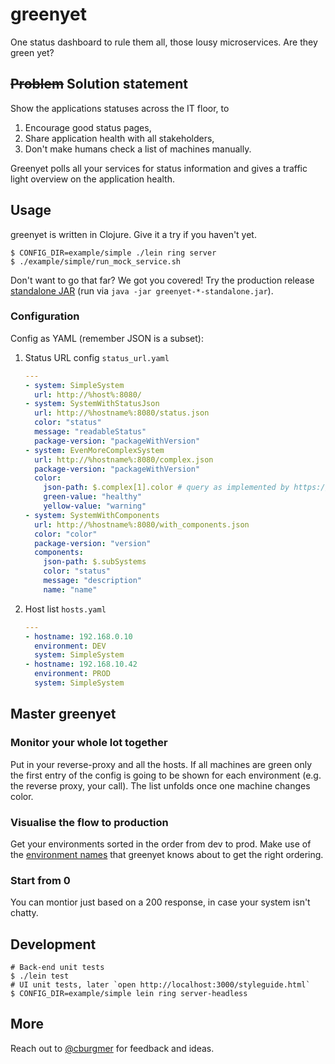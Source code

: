 # greenyet

One status dashboard to rule them all, those lousy microservices. Are they green yet?

## <s>Problem</s> Solution statement

Show the applications statuses across the IT floor, to

1. Encourage good status pages,
2. Share application health with all stakeholders,
3. Don't make humans check a list of machines manually.

Greenyet polls all your services for status information and gives a traffic light overview on the application health.

## Usage

greenyet is written in Clojure. Give it a try if you haven't yet.

    $ CONFIG_DIR=example/simple ./lein ring server
    $ ./example/simple/run_mock_service.sh

Don't want to go that far? We got you covered! Try the production release [standalone JAR](https://github.com/cburgmer/greenyet/releases) (run via `java -jar greenyet-*-standalone.jar`).

### Configuration

Config as YAML (remember JSON is a subset):

1. Status URL config `status_url.yaml`

    ``` yaml
    ---
    - system: SimpleSystem
      url: http://%host%:8080/
    - system: SystemWithStatusJson
      url: http://%hostname%:8080/status.json
      color: "status"
      message: "readableStatus"
      package-version: "packageWithVersion"
    - system: EvenMoreComplexSystem
      url: http://%hostname%:8080/complex.json
      package-version: "packageWithVersion"
      color:
        json-path: $.complex[1].color # query as implemented by https://github.com/gga/json-path
        green-value: "healthy"
        yellow-value: "warning"
    - system: SystemWithComponents
      url: http://%hostname%:8080/with_components.json
      color: "color"
      package-version: "version"
      components:
        json-path: $.subSystems
        color: "status"
        message: "description"
        name: "name"
    ```

2. Host list `hosts.yaml`

    ``` yaml
    ---
    - hostname: 192.168.0.10
      environment: DEV
      system: SimpleSystem
    - hostname: 192.168.10.42
      environment: PROD
      system: SimpleSystem
    ```

## Master greenyet

### Monitor your whole lot together

Put in your reverse-proxy and all the hosts. If all machines are green only the first entry of the config is going to be shown for each environment (e.g. the reverse proxy, your call). The list unfolds once one machine changes color.

### Visualise the flow to production

Get your environments sorted in the order from dev to prod. Make use of the [environment names](resources/environment_names.yaml) that greenyet knows about to get the right ordering.

### Start from 0

You can montior just based on a 200 response, in case your system isn't chatty.

## Development

    # Back-end unit tests
    $ ./lein test
    # UI unit tests, later `open http://localhost:3000/styleguide.html` 
    $ CONFIG_DIR=example/simple lein ring server-headless 

## More

Reach out to [@cburgmer](https://twitter.com/cburgmer) for feedback and ideas.

